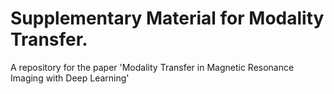 # Supplementary Material for Modality Transfer.
A repository for the paper 'Modality Transfer in Magnetic Resonance Imaging with Deep Learning'
